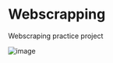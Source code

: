 # Webscrapping
Webscraping practice project

![image](https://user-images.githubusercontent.com/96358090/197409681-c3bbda08-1cda-4651-9248-85f8fc839c03.png)
